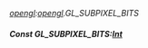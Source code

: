 _[opengl](../../modules/opengl/opengl-module.md):[opengl](../../modules/opengl/opengl-module.md).GL\_SUBPIXEL\_BITS_
##### Const GL\_SUBPIXEL\_BITS:[Int](../../modules/wonkey/wonkey-types-int.md)
